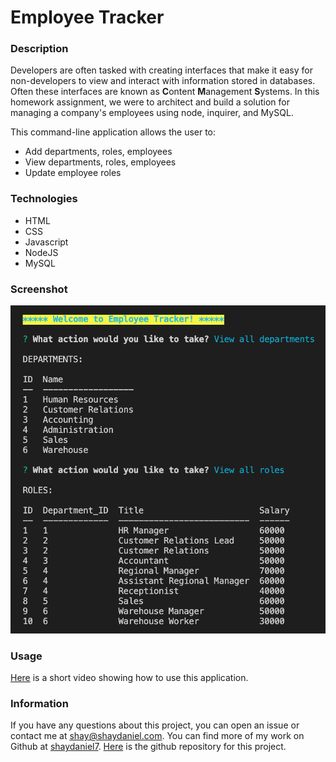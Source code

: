 # Employee Tracker

### Description
Developers are often tasked with creating interfaces that make it easy for non-developers to view and interact with information stored in databases. Often these interfaces are known as **C**ontent **M**anagement **S**ystems. In this homework assignment, we were to architect and build a solution for managing a company's employees using node, inquirer, and MySQL.
  
This command-line application allows the user to:
  * Add departments, roles, employees
  * View departments, roles, employees
  * Update employee roles

### Technologies
* HTML
* CSS
* Javascript
* NodeJS
* MySQL

### Screenshot
![Alt text](screenshot.png "Screenshot")

### Usage
[Here](https://drive.google.com/file/d/1ui_RyiiODOdnG46as1o7TZyZWYXCyGo5/view?usp=sharing "Link to video showing how to use this app") is a short video showing how to use this application.

### Information
If you have any questions about this project, you can open an issue or contact me at shay@shaydaniel.com. You can find more of my work on Github at [shaydaniel7](https://github.com/shaydaniel7/).  [Here](https://github.com/shaydaniel7/employee-tracker "Link to github repository") is the github repository for this project.


